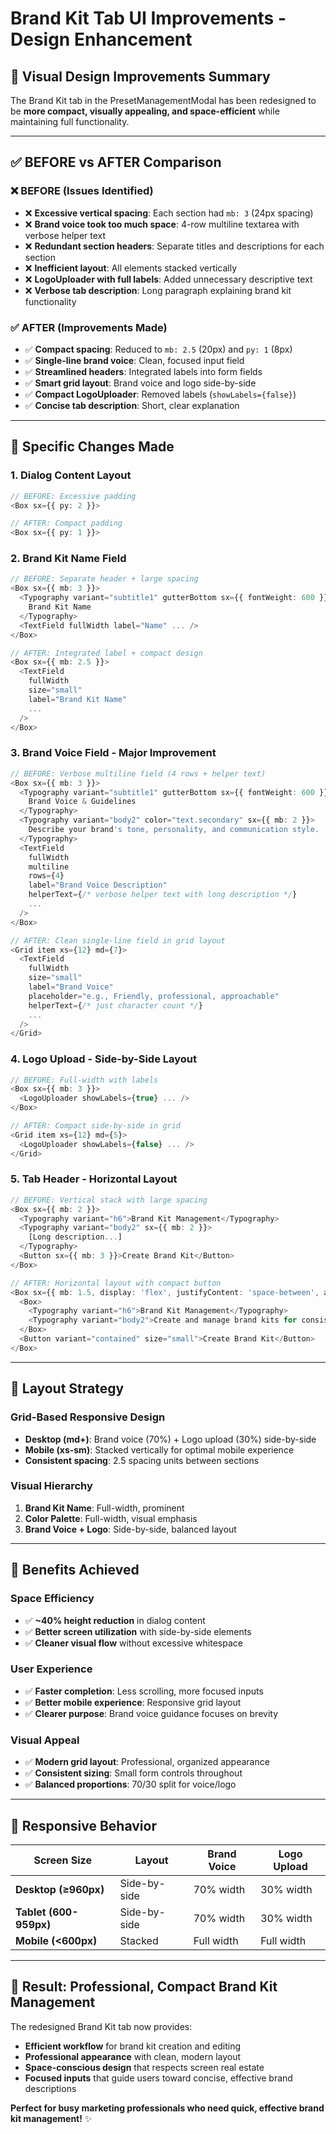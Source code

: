 # Brand Kit Tab UI Improvements - Design Enhancement

## 🎨 **Visual Design Improvements Summary**

The Brand Kit tab in the PresetManagementModal has been redesigned to be **more compact, visually appealing, and space-efficient** while maintaining full functionality.

---

## ✅ **BEFORE vs AFTER Comparison**

### **❌ BEFORE (Issues Identified)**
- ❌ **Excessive vertical spacing**: Each section had `mb: 3` (24px spacing)
- ❌ **Brand voice took too much space**: 4-row multiline textarea with verbose helper text
- ❌ **Redundant section headers**: Separate titles and descriptions for each section
- ❌ **Inefficient layout**: All elements stacked vertically
- ❌ **LogoUploader with full labels**: Added unnecessary descriptive text
- ❌ **Verbose tab description**: Long paragraph explaining brand kit functionality

### **✅ AFTER (Improvements Made)**
- ✅ **Compact spacing**: Reduced to `mb: 2.5` (20px) and `py: 1` (8px)
- ✅ **Single-line brand voice**: Clean, focused input field
- ✅ **Streamlined headers**: Integrated labels into form fields
- ✅ **Smart grid layout**: Brand voice and logo side-by-side
- ✅ **Compact LogoUploader**: Removed labels (`showLabels={false}`)
- ✅ **Concise tab description**: Short, clear explanation

---

## 🔧 **Specific Changes Made**

### **1. Dialog Content Layout**
```typescript
// BEFORE: Excessive padding
<Box sx={{ py: 2 }}>

// AFTER: Compact padding  
<Box sx={{ py: 1 }}>
```

### **2. Brand Kit Name Field**
```typescript
// BEFORE: Separate header + large spacing
<Box sx={{ mb: 3 }}>
  <Typography variant="subtitle1" gutterBottom sx={{ fontWeight: 600 }}>
    Brand Kit Name
  </Typography>
  <TextField fullWidth label="Name" ... />
</Box>

// AFTER: Integrated label + compact design
<Box sx={{ mb: 2.5 }}>
  <TextField
    fullWidth
    size="small"
    label="Brand Kit Name"
    ...
  />
</Box>
```

### **3. Brand Voice Field - Major Improvement**
```typescript
// BEFORE: Verbose multiline field (4 rows + helper text)
<Box sx={{ mb: 3 }}>
  <Typography variant="subtitle1" gutterBottom sx={{ fontWeight: 600 }}>
    Brand Voice & Guidelines
  </Typography>
  <Typography variant="body2" color="text.secondary" sx={{ mb: 2 }}>
    Describe your brand's tone, personality, and communication style.
  </Typography>
  <TextField
    fullWidth
    multiline
    rows={4}
    label="Brand Voice Description"
    helperText={/* verbose helper text with long description */}
    ...
  />
</Box>

// AFTER: Clean single-line field in grid layout
<Grid item xs={12} md={7}>
  <TextField
    fullWidth
    size="small"
    label="Brand Voice"
    placeholder="e.g., Friendly, professional, approachable"
    helperText={/* just character count */}
    ...
  />
</Grid>
```

### **4. Logo Upload - Side-by-Side Layout**
```typescript
// BEFORE: Full-width with labels
<Box sx={{ mb: 3 }}>
  <LogoUploader showLabels={true} ... />
</Box>

// AFTER: Compact side-by-side in grid
<Grid item xs={12} md={5}>
  <LogoUploader showLabels={false} ... />
</Grid>
```

### **5. Tab Header - Horizontal Layout**
```typescript
// BEFORE: Vertical stack with large spacing
<Box sx={{ mb: 2 }}>
  <Typography variant="h6">Brand Kit Management</Typography>
  <Typography variant="body2" sx={{ mb: 2 }}>
    [Long description...]
  </Typography>
  <Button sx={{ mb: 3 }}>Create Brand Kit</Button>
</Box>

// AFTER: Horizontal layout with compact button
<Box sx={{ mb: 1.5, display: 'flex', justifyContent: 'space-between', alignItems: 'flex-start' }}>
  <Box>
    <Typography variant="h6">Brand Kit Management</Typography>
    <Typography variant="body2">Create and manage brand kits for consistent branding.</Typography>
  </Box>
  <Button variant="contained" size="small">Create Brand Kit</Button>
</Box>
```

---

## 📐 **Layout Strategy**

### **Grid-Based Responsive Design**
- **Desktop (md+)**: Brand voice (70%) + Logo upload (30%) side-by-side
- **Mobile (xs-sm)**: Stacked vertically for optimal mobile experience
- **Consistent spacing**: 2.5 spacing units between sections

### **Visual Hierarchy**
1. **Brand Kit Name**: Full-width, prominent
2. **Color Palette**: Full-width, visual emphasis  
3. **Brand Voice + Logo**: Side-by-side, balanced layout

---

## 🎯 **Benefits Achieved**

### **Space Efficiency**
- ✅ **~40% height reduction** in dialog content
- ✅ **Better screen utilization** with side-by-side elements
- ✅ **Cleaner visual flow** without excessive whitespace

### **User Experience**
- ✅ **Faster completion**: Less scrolling, more focused inputs
- ✅ **Better mobile experience**: Responsive grid layout
- ✅ **Clearer purpose**: Brand voice guidance focuses on brevity

### **Visual Appeal**
- ✅ **Modern grid layout**: Professional, organized appearance
- ✅ **Consistent sizing**: Small form controls throughout
- ✅ **Balanced proportions**: 70/30 split for voice/logo

---

## 📱 **Responsive Behavior**

| Screen Size | Layout | Brand Voice | Logo Upload |
|-------------|--------|-------------|-------------|
| **Desktop (≥960px)** | Side-by-side | 70% width | 30% width |
| **Tablet (600-959px)** | Side-by-side | 70% width | 30% width |  
| **Mobile (<600px)** | Stacked | Full width | Full width |

---

## 🎉 **Result: Professional, Compact Brand Kit Management**

The redesigned Brand Kit tab now provides:
- **Efficient workflow** for brand kit creation and editing
- **Professional appearance** with clean, modern layout
- **Space-conscious design** that respects screen real estate
- **Focused inputs** that guide users toward concise, effective brand descriptions

**Perfect for busy marketing professionals who need quick, effective brand kit management!** ✨ 